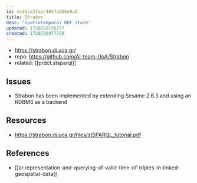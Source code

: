 ```yaml
---
id: vcdace2fupr484fad6ke0u3
title: Strabon
desc: 'spatiotemporal RDF store'
updated: 1720758155277
created: 1720738977759
---
```


- https://strabon.di.uoa.gr/
- repo: https://github.com/AI-team-UoA/Strabon
- related: [[prdct.stsparql]]



## Issues

- Strabon has been implemented by extending Sesame 2.6.3 and using an RDBMS as a backend

## Resources

- https://strabon.di.uoa.gr/files/stSPARQL_tutorial.pdf

## References

- [[ar.representation-and-querying-of-valid-time-of-triples-in-linked-geospatial-data]]